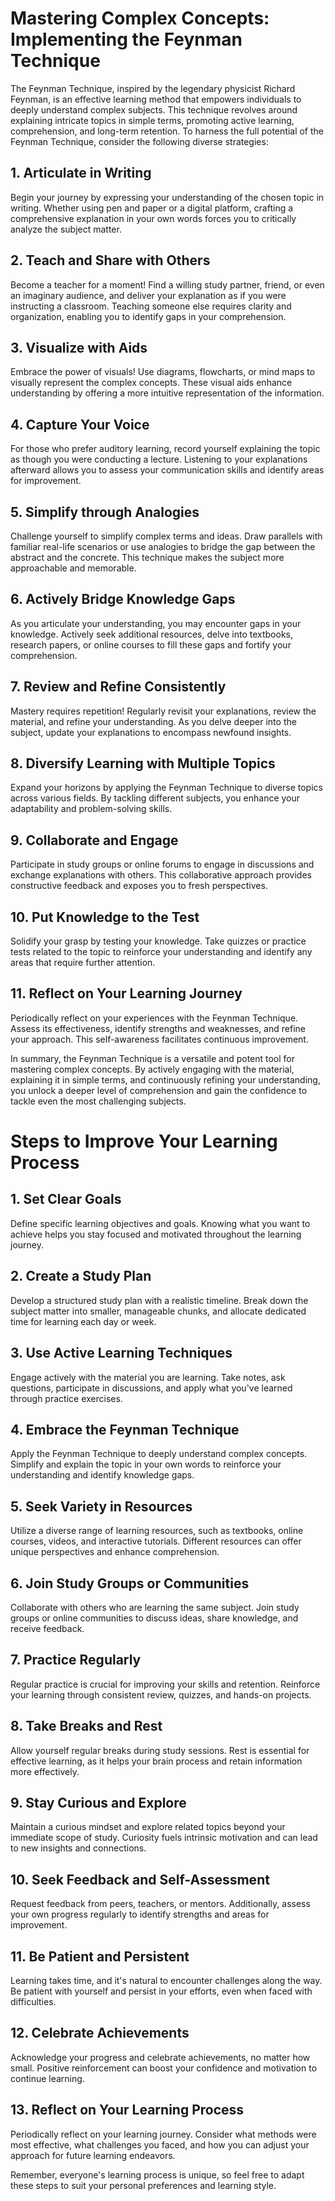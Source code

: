 # Mastering Complex Concepts: Implementing the Feynman Technique

The Feynman Technique, inspired by the legendary physicist Richard Feynman, is an effective learning method that empowers individuals to deeply understand complex subjects. This technique revolves around explaining intricate topics in simple terms, promoting active learning, comprehension, and long-term retention. To harness the full potential of the Feynman Technique, consider the following diverse strategies:

## 1. **Articulate in Writing**
Begin your journey by expressing your understanding of the chosen topic in writing. Whether using pen and paper or a digital platform, crafting a comprehensive explanation in your own words forces you to critically analyze the subject matter.

## 2. **Teach and Share with Others**
Become a teacher for a moment! Find a willing study partner, friend, or even an imaginary audience, and deliver your explanation as if you were instructing a classroom. Teaching someone else requires clarity and organization, enabling you to identify gaps in your comprehension.

## 3. **Visualize with Aids**
Embrace the power of visuals! Use diagrams, flowcharts, or mind maps to visually represent the complex concepts. These visual aids enhance understanding by offering a more intuitive representation of the information.

## 4. **Capture Your Voice**
For those who prefer auditory learning, record yourself explaining the topic as though you were conducting a lecture. Listening to your explanations afterward allows you to assess your communication skills and identify areas for improvement.

## 5. **Simplify through Analogies**
Challenge yourself to simplify complex terms and ideas. Draw parallels with familiar real-life scenarios or use analogies to bridge the gap between the abstract and the concrete. This technique makes the subject more approachable and memorable.

## 6. **Actively Bridge Knowledge Gaps**
As you articulate your understanding, you may encounter gaps in your knowledge. Actively seek additional resources, delve into textbooks, research papers, or online courses to fill these gaps and fortify your comprehension.

## 7. **Review and Refine Consistently**
Mastery requires repetition! Regularly revisit your explanations, review the material, and refine your understanding. As you delve deeper into the subject, update your explanations to encompass newfound insights.

## 8. **Diversify Learning with Multiple Topics**
Expand your horizons by applying the Feynman Technique to diverse topics across various fields. By tackling different subjects, you enhance your adaptability and problem-solving skills.

## 9. **Collaborate and Engage**
Participate in study groups or online forums to engage in discussions and exchange explanations with others. This collaborative approach provides constructive feedback and exposes you to fresh perspectives.

## 10. **Put Knowledge to the Test**
Solidify your grasp by testing your knowledge. Take quizzes or practice tests related to the topic to reinforce your understanding and identify any areas that require further attention.

## 11. **Reflect on Your Learning Journey**
Periodically reflect on your experiences with the Feynman Technique. Assess its effectiveness, identify strengths and weaknesses, and refine your approach. This self-awareness facilitates continuous improvement.

In summary, the Feynman Technique is a versatile and potent tool for mastering complex concepts. By actively engaging with the material, explaining it in simple terms, and continuously refining your understanding, you unlock a deeper level of comprehension and gain the confidence to tackle even the most challenging subjects.

# Steps to Improve Your Learning Process

## 1. Set Clear Goals
Define specific learning objectives and goals. Knowing what you want to achieve helps you stay focused and motivated throughout the learning journey.

## 2. Create a Study Plan
Develop a structured study plan with a realistic timeline. Break down the subject matter into smaller, manageable chunks, and allocate dedicated time for learning each day or week.

## 3. Use Active Learning Techniques
Engage actively with the material you are learning. Take notes, ask questions, participate in discussions, and apply what you've learned through practice exercises.

## 4. Embrace the Feynman Technique
Apply the Feynman Technique to deeply understand complex concepts. Simplify and explain the topic in your own words to reinforce your understanding and identify knowledge gaps.

## 5. Seek Variety in Resources
Utilize a diverse range of learning resources, such as textbooks, online courses, videos, and interactive tutorials. Different resources can offer unique perspectives and enhance comprehension.

## 6. Join Study Groups or Communities
Collaborate with others who are learning the same subject. Join study groups or online communities to discuss ideas, share knowledge, and receive feedback.

## 7. Practice Regularly
Regular practice is crucial for improving your skills and retention. Reinforce your learning through consistent review, quizzes, and hands-on projects.

## 8. Take Breaks and Rest
Allow yourself regular breaks during study sessions. Rest is essential for effective learning, as it helps your brain process and retain information more effectively.

## 9. Stay Curious and Explore
Maintain a curious mindset and explore related topics beyond your immediate scope of study. Curiosity fuels intrinsic motivation and can lead to new insights and connections.

## 10. Seek Feedback and Self-Assessment
Request feedback from peers, teachers, or mentors. Additionally, assess your own progress regularly to identify strengths and areas for improvement.

## 11. Be Patient and Persistent
Learning takes time, and it's natural to encounter challenges along the way. Be patient with yourself and persist in your efforts, even when faced with difficulties.

## 12. Celebrate Achievements
Acknowledge your progress and celebrate achievements, no matter how small. Positive reinforcement can boost your confidence and motivation to continue learning.

## 13. Reflect on Your Learning Process
Periodically reflect on your learning journey. Consider what methods were most effective, what challenges you faced, and how you can adjust your approach for future learning endeavors.

Remember, everyone's learning process is unique, so feel free to adapt these steps to suit your personal preferences and learning style.

